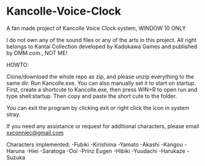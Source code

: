 # Kancolle-Voice-Clock
A fan made project of Kancolle Voice Clock system, WINDOW 10 ONLY

I do not own any of the sound files or any of the arts in this project. All right belongs to Kantai Collection developed by Kadokawa Games and published by DMM.com., NOT ME!

HOWTO:

Clone/download the whole repo as zip, and please unzip everything to the same dir. Run Kancolle.exe. You can also manually set it to start on startup. First, create a shortcute to Kancolle.exe, then press WIN+R to open run and type shell:startup. Then copy and paste the short cute to the folder.

You can exit the program by clicking exit or right click the icon in system stray.

If you need any assistance or request for additional characters, please email xxconniec@gmail.com

Characters implemented:
-Fubiki
-Kirishima
-Yamato
-Akashi
-Kangou
-Haruna
-Hiei
-Saratoga
-Ooi
-Prinz Eugen
-Hibiki
-Yuudachi
-Harukaze
-Suzuka
